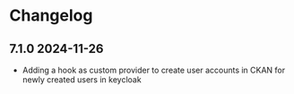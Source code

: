 # Changelog

## 7.1.0 2024-11-26

* Adding a hook as custom provider to create user accounts in CKAN for newly created users in keycloak